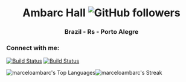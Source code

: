 <h1 align="center">Ambarc Hall <img alt="GitHub followers" src="https://img.shields.io/github/followers/marceloambarc?label=Follow&style=social"></h1>
<h3 align="center">Brazil - Rs - Porto Alegre</h3>

<h3 align="left">Connect with me: </h3>

[![Build Status](https://img.shields.io/badge/LinkedIn-0A66C2.svg?style=for-the-badge&logo=LinkedIn&logoColor=white)](https://www.linkedin.com/in/marceloambarc/) [![Build Status](https://img.shields.io/badge/GitHub-100000?style=for-the-badge&logo=github&logoColor=white)](https://github.com/marceloambarc)

![marceloambarc's Top Languages](https://github-readme-stats.vercel.app/api/top-langs/?username=marceloambarc&theme=dark&show_icons=true&hide_border=false&layout=compact)![marceloambarc's Streak](https://github-readme-streak-stats.herokuapp.com/?user=marceloambarc&theme=dark&hide_border=false)
